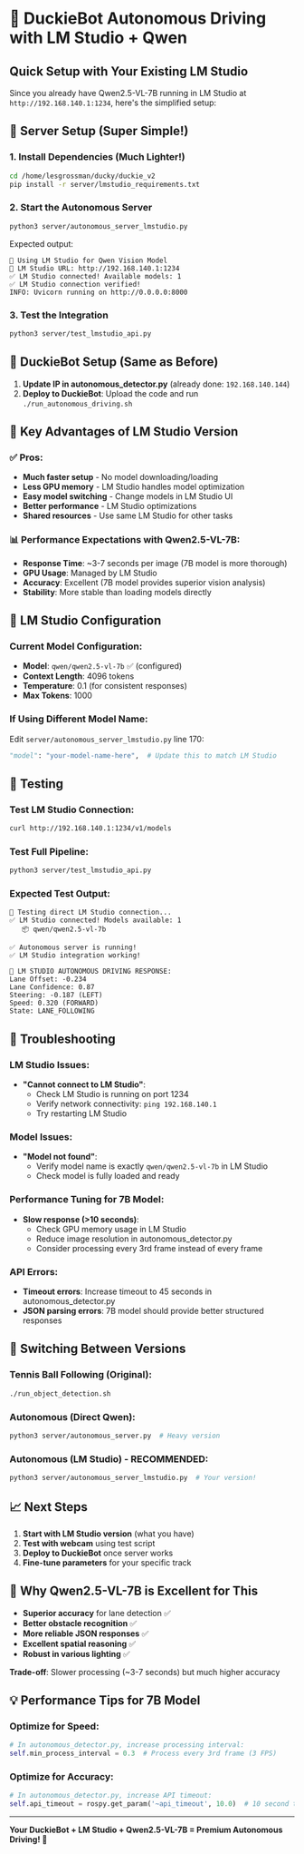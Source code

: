 # 🚗 DuckieBot Autonomous Driving with LM Studio + Qwen

## Quick Setup with Your Existing LM Studio

Since you already have Qwen2.5-VL-7B running in LM Studio at `http://192.168.140.1:1234`, here's the simplified setup:

## 🚀 Server Setup (Super Simple!)

### 1. Install Dependencies (Much Lighter!)
```bash
cd /home/lesgrossman/ducky/duckie_v2
pip install -r server/lmstudio_requirements.txt
```

### 2. Start the Autonomous Server
```bash
python3 server/autonomous_server_lmstudio.py
```

Expected output:
```
🚀 Using LM Studio for Qwen Vision Model
📡 LM Studio URL: http://192.168.140.1:1234
✅ LM Studio connected! Available models: 1
✅ LM Studio connection verified!
INFO: Uvicorn running on http://0.0.0.0:8000
```

### 3. Test the Integration
```bash
python3 server/test_lmstudio_api.py
```

## 🤖 DuckieBot Setup (Same as Before)

1. **Update IP in autonomous_detector.py** (already done: `192.168.140.144`)
2. **Deploy to DuckieBot**: Upload the code and run `./run_autonomous_driving.sh`

## 🎯 Key Advantages of LM Studio Version

### ✅ **Pros:**
- **Much faster setup** - No model downloading/loading
- **Less GPU memory** - LM Studio handles model optimization
- **Easy model switching** - Change models in LM Studio UI
- **Better performance** - LM Studio optimizations
- **Shared resources** - Use same LM Studio for other tasks

### 📊 **Performance Expectations with Qwen2.5-VL-7B:**
- **Response Time**: ~3-7 seconds per image (7B model is more thorough)
- **GPU Usage**: Managed by LM Studio
- **Accuracy**: Excellent (7B model provides superior vision analysis)
- **Stability**: More stable than loading models directly

## 🔧 LM Studio Configuration

### **Current Model Configuration:**
- **Model**: `qwen/qwen2.5-vl-7b` ✅ (configured)
- **Context Length**: 4096 tokens
- **Temperature**: 0.1 (for consistent responses)
- **Max Tokens**: 1000

### **If Using Different Model Name:**
Edit `server/autonomous_server_lmstudio.py` line 170:
```python
"model": "your-model-name-here",  # Update this to match LM Studio
```

## 🧪 Testing

### **Test LM Studio Connection:**
```bash
curl http://192.168.140.1:1234/v1/models
```

### **Test Full Pipeline:**
```bash
python3 server/test_lmstudio_api.py
```

### **Expected Test Output:**
```
🔗 Testing direct LM Studio connection...
✅ LM Studio connected! Models available: 1
   📦 qwen/qwen2.5-vl-7b

✅ Autonomous server is running!
✅ LM Studio integration working!

🤖 LM STUDIO AUTONOMOUS DRIVING RESPONSE:
Lane Offset: -0.234
Lane Confidence: 0.87
Steering: -0.187 (LEFT)
Speed: 0.320 (FORWARD)
State: LANE_FOLLOWING
```

## 🚨 Troubleshooting

### **LM Studio Issues:**
- **"Cannot connect to LM Studio"**:
  - Check LM Studio is running on port 1234
  - Verify network connectivity: `ping 192.168.140.1`
  - Try restarting LM Studio

### **Model Issues:**
- **"Model not found"**: 
  - Verify model name is exactly `qwen/qwen2.5-vl-7b` in LM Studio
  - Check model is fully loaded and ready

### **Performance Tuning for 7B Model:**
- **Slow response (>10 seconds)**: 
  - Check GPU memory usage in LM Studio
  - Reduce image resolution in autonomous_detector.py
  - Consider processing every 3rd frame instead of every frame

### **API Errors:**
- **Timeout errors**: Increase timeout to 45 seconds in autonomous_detector.py
- **JSON parsing errors**: 7B model should provide better structured responses

## 🔄 Switching Between Versions

### **Tennis Ball Following** (Original):
```bash
./run_object_detection.sh
```

### **Autonomous (Direct Qwen)**:
```bash
python3 server/autonomous_server.py  # Heavy version
```

### **Autonomous (LM Studio)** - RECOMMENDED:
```bash
python3 server/autonomous_server_lmstudio.py  # Your version!
```

## 📈 Next Steps

1. **Start with LM Studio version** (what you have)
2. **Test with webcam** using test script
3. **Deploy to DuckieBot** once server works
4. **Fine-tune parameters** for your specific track

## 🎯 Why Qwen2.5-VL-7B is Excellent for This

- **Superior accuracy** for lane detection ✅
- **Better obstacle recognition** ✅  
- **More reliable JSON responses** ✅
- **Excellent spatial reasoning** ✅
- **Robust in various lighting** ✅

**Trade-off**: Slower processing (~3-7 seconds) but much higher accuracy

## 💡 Performance Tips for 7B Model

### **Optimize for Speed:**
```python
# In autonomous_detector.py, increase processing interval:
self.min_process_interval = 0.3  # Process every 3rd frame (3 FPS)
```

### **Optimize for Accuracy:**
```python
# In autonomous_detector.py, increase API timeout:
self.api_timeout = rospy.get_param('~api_timeout', 10.0)  # 10 second timeout
```

---

**Your DuckieBot + LM Studio + Qwen2.5-VL-7B = Premium Autonomous Driving! 🚀** 